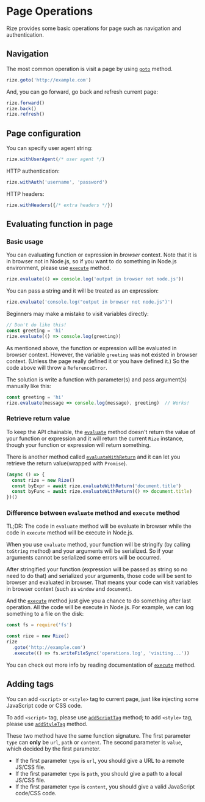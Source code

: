 # Page Operations

Rize provides some basic operations for page such as navigation and authentication.

## Navigation

The most common operation is visit a page by using [`goto`](https://rize.js.org/api/classes/_index_.rize.html#goto) method.

```javascript
rize.goto('http://example.com')
```

And, you can go forward, go back and refresh current page:

```javascript
rize.forward()
rize.back()
rize.refresh()
```

## Page configuration

You can specify user agent string:

```javascript
rize.withUserAgent(/* user agent */)
```

HTTP authentication:

```javascript
rize.withAuth('username', 'password')
```

HTTP headers:

```javascript
rize.withHeaders({/* extra headers */})
```



## Evaluating function in page

### Basic usage

You can evaluating function or expression in *browser* context. Note that it is in browser not in Node.js, so if you want to do something in Node.js environment, please use [`execute`](https://rize.js.org/api/classes/_index_.rize.html#execute) method.

```javascript
rize.evaluate(() => console.log('output in browser not node.js'))
```

You can pass a string and it will be treated as an expression:

```javascript
rize.evaluate('console.log("output in browser not node.js")')
```

Beginners may make a mistake to visit variables directly:

```javascript
// Don't do like this!
const greeting = 'hi'
rize.evaluate(() => console.log(greeting))
```

As mentioned above, the function or expression will be evaluated in browser context. However, the variable `greeting` was not existed in browser context. (Unless the page really defined it or you have defined it.) So the code above will throw a `ReferenceError`.

The solution is write a function with parameter(s) and pass argument(s) manually like this:

```javascript
const greeting = 'hi'
rize.evaluate(message => console.log(message), greeting)  // Works!
```

### Retrieve return value

To keep the API chainable, the [`evaluate`](https://rize.js.org/api/classes/_index_.rize.html#evaluate) method doesn't return the value of your function or expression and it will return the current `Rize` instance, though your function or expression will return something.

There is another method called [`evaluateWithReturn`](https://rize.js.org/api/classes/_index_.rize.html#evaluatewithreturn) and it can let you retrieve the return value(wrapped with `Promise`).

```javascript
(async () => {
  const rize = new Rize()
  const byExpr = await rize.evaluateWithReturn('document.title')
  const byFunc = await rize.evaluateWithReturn(() => document.title)
})()
```

### Difference between `evaluate` method and `execute` method

TL;DR: The code in `evaluate` method will be evaluate in browser while the code in `execute` method will be execute in Node.js.

When you use `evaluate` method, your function will be stringify (by calling `toString` method) and your arguments will be serialized. So if your arguments cannot be serialized some errors will be occurred.

After stringified your function (expression will be passed as string so no need to do that) and serialized your arguments, those code will be sent to browser and evaluated in browser. That means your code can visit variables in browser context (such as `window` and `document`).

And the [`execute`](https://rize.js.org/api/classes/_index_.rize.html#execute) method just give you a chance to do something after last operation. All the code will be execute in Node.js. For example, we can log something to a file on the disk:

```javascript
const fs = require('fs')

const rize = new Rize()
rize
  .goto('http://example.com')
  .execute(() => fs.writeFileSync('operations.log', 'visiting...'))
```

You can check out more info by reading documentation of [`execute`](https://rize.js.org/api/classes/_index_.rize.html#execute) method.

## Adding tags

You can add `<script>` or `<style>` tag to current page, just like injecting some JavaScript code or CSS code.

To add `<script>` tag, please use [`addScriptTag`](https://rize.js.org/api/classes/_index_.rize.html#addscripttag) method; to add `<style>` tag, please use [`addStyleTag`](https://rize.js.org/api/classes/_index_.rize.html#addstyletag) method.

These two method have the same function signature. The first parameter `type` can **only** be `url`, `path` or `content`. The second parameter is `value`, which decided by the first parameter.

- If the first parameter `type` is `url`, you should give a URL to a remote JS/CSS file. 
- If the first parameter `type` is `path`, you should give a path to a local JS/CSS file.
- If the first parameter `type` is `content`, you should give a valid JavaScript code/CSS code.
